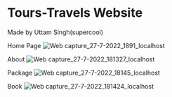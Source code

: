 # Tours-Travels Website 
Made by Uttam Singh(supercool) 

Home Page
![Web capture_27-7-2022_1891_localhost](https://user-images.githubusercontent.com/70787564/181249322-5a7bba79-acda-437e-8e04-389696a903b1.jpeg)

About
![Web capture_27-7-2022_181327_localhost](https://user-images.githubusercontent.com/70787564/181250431-870800ca-2659-444a-a141-1e0d118fd471.jpeg)

Package
![Web capture_27-7-2022_18145_localhost](https://user-images.githubusercontent.com/70787564/181250404-3916212c-b304-4521-8038-ecb5bde215b5.jpeg)

Book
![Web capture_27-7-2022_181424_localhost](https://user-images.githubusercontent.com/70787564/181250395-00fd9141-9dd5-4607-a6b8-79d257c94e90.jpeg)
